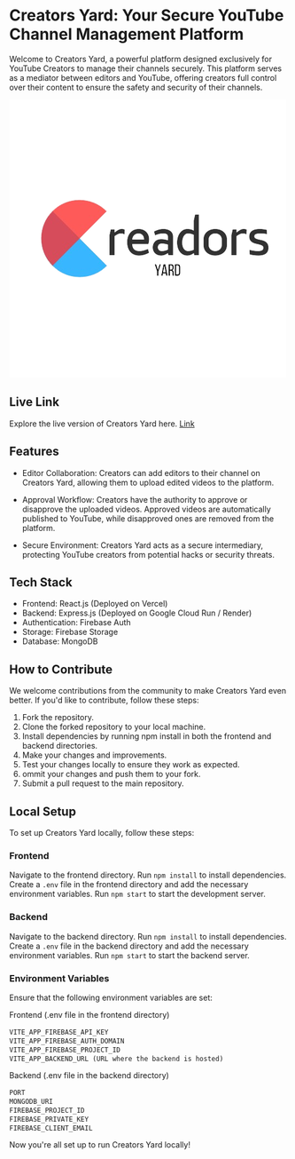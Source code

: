 # Creators Yard: Your Secure YouTube Channel Management Platform

Welcome to Creators Yard, a powerful platform designed exclusively for YouTube Creators to manage their channels securely. This platform serves as a mediator between editors and YouTube, offering creators full control over their content to ensure the safety and security of their channels.

![img](./frontend/src/assets/creactors_yard.png)

## Live Link
  Explore the live version of Creators Yard here. [Link](https://creatoryards.com)

## Features
 - Editor Collaboration: Creators can add editors to their channel on Creators Yard, allowing them to upload edited videos to the platform.

 - Approval Workflow: Creators have the authority to approve or disapprove the uploaded videos. Approved videos are automatically published to YouTube, while disapproved ones are removed from the platform.

 - Secure Environment: Creators Yard acts as a secure intermediary, protecting YouTube creators from potential hacks or security threats.

## Tech Stack
 - Frontend: React.js (Deployed on Vercel)
 - Backend: Express.js (Deployed on Google Cloud Run / Render)
 - Authentication: Firebase Auth
 - Storage: Firebase Storage
 - Database: MongoDB

 ## How to Contribute
We welcome contributions from the community to make Creators Yard even better. If you'd like to contribute, follow these steps:

 1. Fork the repository.
 2. Clone the forked repository to your local machine.
 3. Install dependencies by running npm install in both the frontend and backend directories.
 4. Make your changes and improvements.
 5. Test your changes locally to ensure they work as expected.
 6. ommit your changes and push them to your fork.
 7. Submit a pull request to the main repository.


 ## Local Setup
To set up Creators Yard locally, follow these steps:

 ### Frontend
Navigate to the frontend directory.
Run `npm install` to install dependencies.
Create a `.env` file in the frontend directory and add the necessary environment variables.
Run `npm start` to start the development server.

 ### Backend
Navigate to the backend directory.
Run `npm install` to install dependencies.
Create a `.env` file in the backend directory and add the necessary environment variables.
Run `npm start` to start the backend server.

 ### Environment Variables
Ensure that the following environment variables are set:

Frontend (.env file in the frontend directory)
```
VITE_APP_FIREBASE_API_KEY
VITE_APP_FIREBASE_AUTH_DOMAIN
VITE_APP_FIREBASE_PROJECT_ID
VITE_APP_BACKEND_URL (URL where the backend is hosted)
```


Backend (.env file in the backend directory)

```
PORT
MONGODB_URI
FIREBASE_PROJECT_ID
FIREBASE_PRIVATE_KEY
FIREBASE_CLIENT_EMAIL
```

Now you're all set up to run Creators Yard locally!

